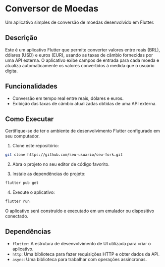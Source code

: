 # Conversor de Moedas

Um aplicativo simples de conversão de moedas desenvolvido em Flutter.

## Descrição

Este é um aplicativo Flutter que permite converter valores entre reais (BRL), dólares (USD) e euros (EUR), usando as taxas de câmbio fornecidas por uma API externa. O aplicativo exibe campos de entrada para cada moeda e atualiza automaticamente os valores convertidos à medida que o usuário digita.

## Funcionalidades

- Conversão em tempo real entre reais, dólares e euros.
- Exibição das taxas de câmbio atualizadas obtidas de uma API externa.

## Como Executar

Certifique-se de ter o ambiente de desenvolvimento Flutter configurado em seu computador.

1. Clone este repositório:

```bash
git clone https://github.com/seu-usuario/seu-fork.git
```

2. Abra o projeto no seu editor de código favorito.

3. Instale as dependências do projeto:

```bash
flutter pub get
```

4. Execute o aplicativo:

```bash
flutter run
```

O aplicativo será construído e executado em um emulador ou dispositivo conectado.

## Dependências

- `flutter`: A estrutura de desenvolvimento de UI utilizada para criar o aplicativo.
- `http`: Uma biblioteca para fazer requisições HTTP e obter dados da API.
- `async`: Uma biblioteca para trabalhar com operações assíncronas.
